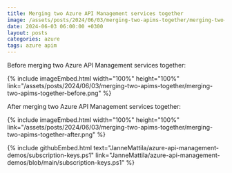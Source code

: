 ```yaml
---
title: Merging two Azure API Management services together
image: /assets/posts/2024/06/03/merging-two-apims-together/merging-two-apims-together-after.png
date: 2024-06-03 06:00:00 +0300
layout: posts
categories: azure
tags: azure apim
---
```


<!--

-->

Before merging two Azure API Management services together:

{% include imageEmbed.html width="100%" height="100%" link="/assets/posts/2024/06/03/merging-two-apims-together/merging-two-apims-together-before.png" %}

After merging two Azure API Management services together:

{% include imageEmbed.html width="100%" height="100%" link="/assets/posts/2024/06/03/merging-two-apims-together/merging-two-apims-together-after.png" %}

{% include githubEmbed.html text="JanneMattila/azure-api-management-demos/subscription-keys.ps1" link="JanneMattila/azure-api-management-demos/blob/main/subscription-keys.ps1" %}
